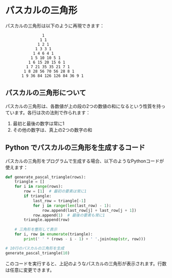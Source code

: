 # パスカルの三角形
パスカルの三角形は以下のように再現できます：

```shell
                1
               1 1
              1 2 1
             1 3 3 1
            1 4 6 4 1
           1 5 10 10 5 1
          1 6 15 20 15 6 1
         1 7 21 35 35 21 7 1
        1 8 28 56 70 56 28 8 1
       1 9 36 84 126 126 84 36 9 1
```

## パスカルの三角形について
パスカルの三角形は、各数値が上の段の2つの数値の和になるという性質を持っています。各行は次の法則で作られます：
1. 最初と最後の数字は常に1
2. その他の数字は、真上の2つの数字の和

## Python でパスカルの三角形を生成するコード
パスカルの三角形をプログラムで生成する場合、以下のようなPythonコードが使えます：

```python
def generate_pascal_triangle(rows):
    triangle = []
    for i in range(rows):
        row = [1]  # 最初の要素は常に1
        if triangle:
            last_row = triangle[-1]
            for j in range(len(last_row) - 1):
                row.append(last_row[j] + last_row[j + 1])
            row.append(1)  # 最後の要素も常に1
        triangle.append(row)
    
    # 三角形を整形して表示
    for i, row in enumerate(triangle):
        print(' ' * (rows - i - 1) + ' '.join(map(str, row)))

# 10行のパスカルの三角形を生成
generate_pascal_triangle(10)
```

このコードを実行すると、上記のようなパスカルの三角形が表示されます。行数は任意に変更できます。
